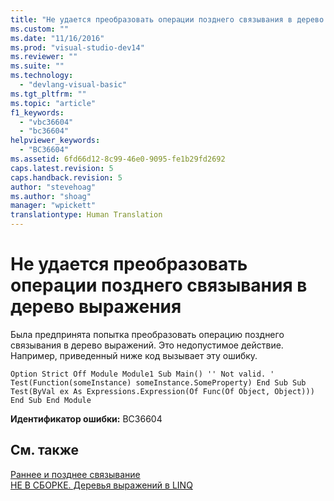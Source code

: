 ```yaml
---
title: "Не удается преобразовать операции позднего связывания в дерево выражения | Microsoft Docs"
ms.custom: ""
ms.date: "11/16/2016"
ms.prod: "visual-studio-dev14"
ms.reviewer: ""
ms.suite: ""
ms.technology: 
  - "devlang-visual-basic"
ms.tgt_pltfrm: ""
ms.topic: "article"
f1_keywords: 
  - "vbc36604"
  - "bc36604"
helpviewer_keywords: 
  - "BC36604"
ms.assetid: 6fd66d12-8c99-46e0-9095-fe1b29fd2692
caps.latest.revision: 5
caps.handback.revision: 5
author: "stevehoag"
ms.author: "shoag"
manager: "wpickett"
translationtype: Human Translation
---
```

# Не удается преобразовать операции позднего связывания в дерево выражения
Была предпринята попытка преобразовать операцию позднего связывания в дерево выражений. Это недопустимое действие. Например, приведенный ниже код вызывает эту ошибку.  
  
```vb#  
Option Strict Off Module Module1 Sub Main() '' Not valid. ' Test(Function(someInstance) someInstance.SomeProperty) End Sub Sub Test(ByVal ex As Expressions.Expression(Of Func(Of Object, Object))) End Sub End Module  
```  
  
 **Идентификатор ошибки:** BC36604  
  
## См. также  
 [Раннее и позднее связывание](../../visual-basic/programming-guide/language-features/early-late-binding/early-and-late-binding.md)   
 [НЕ В СБОРКЕ. Деревья выражений в LINQ](http://msdn.microsoft.com/ru-ru/1a2e8e74-4bbc-45ab-9a46-2b6cfce3bcb2)